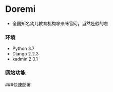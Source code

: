 # Doremi

- 全国知名幼儿教育机构哆来咪官网，当然是假的啦


### 环境
- Python 3.7
- Django 2.2.3
- xadmin 2.0.1


### 网站功能




###快速部署


